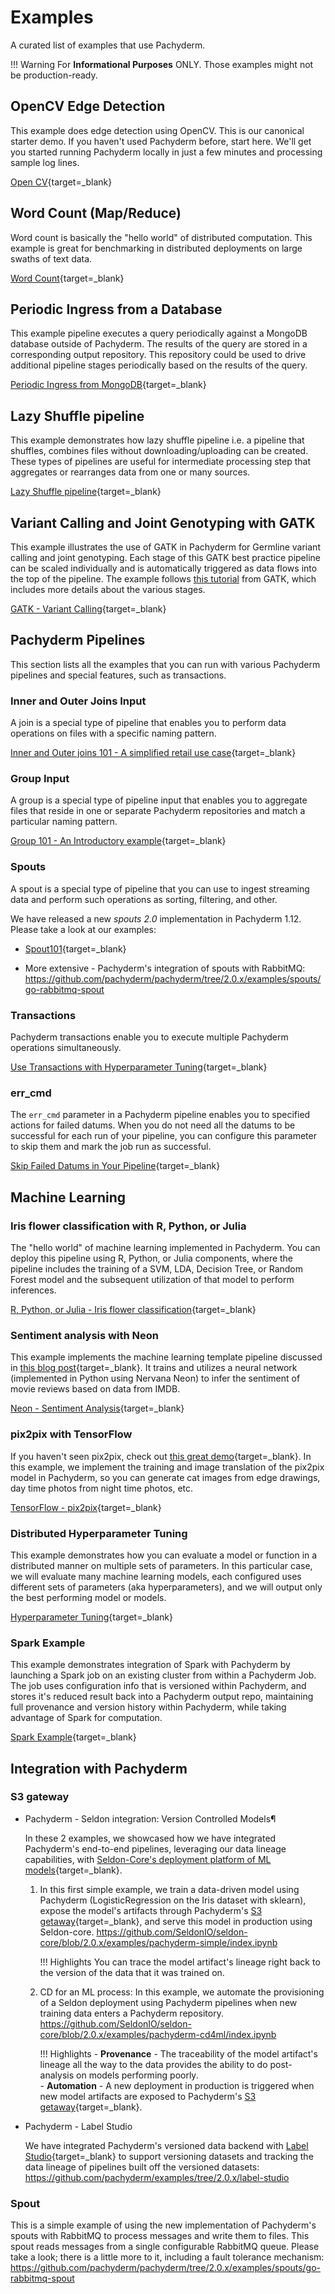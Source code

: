 # Examples
A curated list of examples that use Pachyderm.

!!! Warning
        For **Informational Purposes** ONLY. Those examples might not be production-ready.
## OpenCV Edge Detection

This example does edge detection using OpenCV. This is our canonical starter demo. If you haven't used Pachyderm before, start here. We'll get you started running Pachyderm locally in just a few minutes and processing sample log lines.

[Open CV](https://docs.pachyderm.com/latest/getting_started/beginner_tutorial/){target=_blank}

## Word Count (Map/Reduce)

Word count is basically the "hello world" of distributed computation. This example is great for benchmarking in distributed deployments on large swaths of text data.

[Word Count](https://github.com/pachyderm/pachyderm/tree/2.0.x/examples/word_count){target=_blank}

## Periodic Ingress from a Database

This example pipeline executes a query periodically against a MongoDB database outside of Pachyderm.  The results of the query are stored in a corresponding output repository.  This repository could be used to drive additional pipeline stages periodically based on the results of the query.

[Periodic Ingress from MongoDB](https://github.com/pachyderm/pachyderm/tree/2.0.x/examples/db){target=_blank}

## Lazy Shuffle pipeline

This example demonstrates how lazy shuffle pipeline i.e. a pipeline that shuffles, combines files without downloading/uploading can be created. These types of pipelines are useful for intermediate processing step that aggregates or rearranges data from one or many sources.

[Lazy Shuffle pipeline](https://github.com/pachyderm/pachyderm/tree/2.0.x/examples/shuffle){target=_blank}

## Variant Calling and Joint Genotyping with GATK

This example illustrates the use of GATK in Pachyderm for Germline variant calling and joint genotyping. Each stage of this GATK best practice pipeline can be scaled individually and is automatically triggered as data flows into the top of the pipeline. The example follows [this tutorial](https://drive.google.com/open?id=0BzI1CyccGsZiQ1BONUxfaGhZRGc) from GATK, which includes more details about the various stages.

[GATK - Variant Calling](https://github.com/pachyderm/pachyderm/tree/2.0.x/examples/gatk){target=_blank}

## Pachyderm Pipelines

This section lists all the examples that you can run with various
Pachyderm pipelines and special features, such as transactions.

### Inner and Outer Joins Input

A join is a special type of pipeline that enables you to perform
data operations on files with a specific naming pattern.

[Inner and Outer joins 101 - A simplified retail use case](https://github.com/pachyderm/pachyderm/tree/2.0.x/examples/joins){target=_blank}
### Group Input

A group is a special type of pipeline input that enables 
you to aggregate files that reside in one or separate Pachyderm
repositories and match a particular naming pattern. 

[Group 101 - An Introductory example](https://github.com/pachyderm/pachyderm/tree/2.0.x/examples/group){target=_blank}
### Spouts

A spout is a special type of pipeline that you can use to ingest
streaming data and perform such operations as sorting, filtering, and other.

We have released a new *spouts 2.0* implementation
in Pachyderm 1.12. Please take a look at our examples:

- [Spout101](https://github.com/pachyderm/pachyderm/tree/2.0.x/examples/spouts/spout101){target=_blank}

- More extensive - Pachyderm's integration of spouts with RabbitMQ: https://github.com/pachyderm/pachyderm/tree/2.0.x/examples/spouts/go-rabbitmq-spout 

### Transactions

Pachyderm transactions enable you to execute multiple
Pachyderm operations simultaneously.

[Use Transactions with Hyperparameter Tuning](https://github.com/pachyderm/pachyderm/tree/2.0.x/examples/transactions){target=_blank}

### err_cmd

The `err_cmd` parameter in a Pachyderm pipeline enables
you to specified actions for failed datums. When you do not
need all the datums to be successful for each run of your
pipeline, you can configure this parameter to skip them and
mark the job run as successful.

[Skip Failed Datums in Your Pipeline](https://github.com/pachyderm/pachyderm/tree/2.0.x/examples/err_cmd){target=_blank}

## Machine Learning

### Iris flower classification with R, Python, or Julia

The "hello world" of machine learning implemented in Pachyderm.  You can deploy this pipeline using R, Python, or Julia components, where the pipeline includes the training of a SVM, LDA, Decision Tree, or Random Forest model and the subsequent utilization of that model to perform inferences.

[R, Python, or Julia - Iris flower classification](https://github.com/pachyderm/pachyderm/tree/2.0.x/examples/ml/iris){target=_blank}

### Sentiment analysis with Neon

This example implements the machine learning template pipeline discussed in [this blog post](https://medium.com/pachyderm-data/sustainable-machine-learning-workflows-8c617dd5506d){target=_blank}.  It trains and utilizes a neural network (implemented in Python using Nervana Neon) to infer the sentiment of movie reviews based on data from IMDB. 

[Neon - Sentiment Analysis](https://github.com/pachyderm/pachyderm/tree/2.0.x/examples/ml/neon){target=_blank}

### pix2pix with TensorFlow

If you haven't seen pix2pix, check out [this great demo](https://affinelayer.com/pixsrv/){target=_blank}.  In this example, we implement the training and image translation of the pix2pix model in Pachyderm, so you can generate cat images from edge drawings, day time photos from night time photos, etc.

[TensorFlow - pix2pix](https://github.com/pachyderm/pachyderm/tree/2.0.x/examples/ml/tensorflow){target=_blank}

### Distributed Hyperparameter Tuning

This example demonstrates how you can evaluate a model or function in a distributed manner on multiple sets of parameters.  In this particular case, we will evaluate many machine learning models, each configured uses different sets of parameters (aka hyperparameters), and we will output only the best performing model or models.

[Hyperparameter Tuning](https://github.com/pachyderm/pachyderm/tree/2.0.x/examples/ml/hyperparameter){target=_blank}

### Spark Example
This example demonstrates integration of Spark with Pachyderm by launching a Spark job on an existing cluster from within a Pachyderm Job. The job uses configuration info that is versioned within Pachyderm, and stores it's reduced result back into a Pachyderm output repo, maintaining full provenance and version history within Pachyderm, while taking advantage of Spark for computation.

[Spark Example](https://github.com/pachyderm/pachyderm/tree/2.0.x/examples/spark/pi){target=_blank}

## Integration with Pachyderm
###  S3 gateway 
- Pachyderm - Seldon integration: Version Controlled Models¶

    In these 2 examples, we showcased how we have integrated Pachyderm's end-to-end pipelines,
    leveraging our data lineage capabilities, 
    with [Seldon-Core's deployment platform of ML models](https://www.seldon.io/tech/products/core/){target=_blank}.

    1. In this first simple example, we train a data-driven model using Pachyderm (LogisticRegression on the Iris dataset with sklearn),
    expose the model's artifacts through Pachyderm's [S3 getaway](https://docs.pachyderm.com/latest/reference/s3gateway_api/){target=_blank}, and serve this model in production using Seldon-core. https://github.com/SeldonIO/seldon-core/blob/2.0.x/examples/pachyderm-simple/index.ipynb

        !!! Highlights
            You can trace the model artifact's lineage right back to the version of the data that it was trained on.  

    1. CD for an ML process: In this example, we automate the provisioning of a Seldon deployment using Pachyderm pipelines when new training data enters a Pachyderm repository. 
    https://github.com/SeldonIO/seldon-core/blob/2.0.x/examples/pachyderm-cd4ml/index.ipynb

        !!! Highlights 
            - **Provenance** - The traceability of the model artifact's lineage all the way to the data provides the ability to do post-analysis on models performing poorly.  
            - **Automation** -  A new deployment in production is triggered when new model artifacts are exposed to Pachyderm's [S3 getaway](https://docs.pachyderm.com/latest/reference/s3gateway_api/){target=_blank}.

- Pachyderm - Label Studio

    We have integrated Pachyderm's versioned data backend with [Label Studio](https://labelstud.io/){target=_blank}
    to support versioning datasets and tracking the data lineage of pipelines built off the versioned datasets: https://github.com/pachyderm/examples/tree/2.0.x/label-studio
###  Spout 
This is a simple example of using the new implementation of
Pachyderm's spouts with RabbitMQ to process messages and write them to files.
This spout reads messages from a single configurable RabbitMQ queue. 
Please take a look; there is a little more to it, including a fault tolerance mechanism: https://github.com/pachyderm/pachyderm/tree/2.0.x/examples/spouts/go-rabbitmq-spout 
